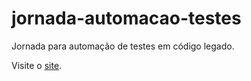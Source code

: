 # jornada-automacao-testes

Jornada para automação de testes em código legado.

Visite o [site](https://matheusaraujo.github.io/jornada-automacao-testes/).

